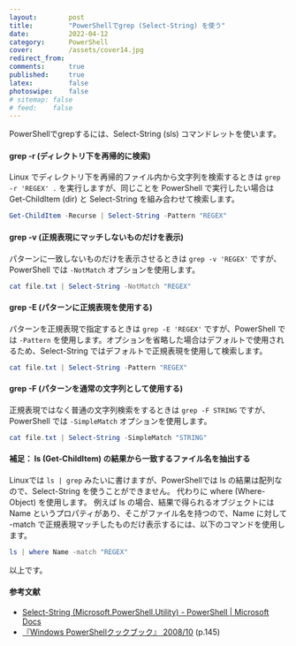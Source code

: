 ```yaml
---
layout:        post
title:         "PowerShellでgrep (Select-String) を使う"
date:          2022-04-12
category:      PowerShell
cover:         /assets/cover14.jpg
redirect_from:
comments:      true
published:     true
latex:         false
photoswipe:    false
# sitemap: false
# feed:    false
---
```


PowerShellでgrepするには、Select-String (sls) コマンドレットを使います。

#### grep -r (ディレクトリ下を再帰的に検索)
Linux でディレクトリ下を再帰的ファイル内から文字列を検索するときは `grep -r 'REGEX' .` を実行しますが、同じことを PowerShell で実行したい場合は Get-ChildItem (dir) と Select-String を組み合わせて検索します。

```ps1
Get-ChildItem -Recurse | Select-String -Pattern "REGEX"
```

#### grep -v (正規表現にマッチしないものだけを表示)
パターンに一致しないものだけを表示させるときは `grep -v 'REGEX'` ですが、PowerShell では `-NotMatch` オプションを使用します。
```ps1
cat file.txt | Select-String -NotMatch "REGEX"
```

#### grep -E (パターンに正規表現を使用する)
パターンを正規表現で指定するときは `grep -E 'REGEX'` ですが、PowerShell では `-Pattern` を使用します。オプションを省略した場合はデフォルトで使用されるため、Select-String ではデフォルトで正規表現を使用して検索します。
```ps1
cat file.txt | Select-String -Pattern "REGEX"
```

#### grep -F (パターンを通常の文字列として使用する)
正規表現ではなく普通の文字列検索をするときは `grep -F STRING` ですが、PowerShell では `-SimpleMatch` オプションを使用します。
```ps1
cat file.txt | Select-String -SimpleMatch "STRING"
```

#### 補足： ls (Get-ChildItem) の結果から一致するファイル名を抽出する
Linuxでは `ls | grep` みたいに書けますが、PowerShellでは ls の結果は配列なので、Select-String を使うことができません。
代わりに where (Where-Object) を使用します。
例えば ls の場合、結果で得られるオブジェクトには Name というプロパティがあり、そこがファイル名を持つので、Name に対して -match で正規表現マッチしたものだけ表示するには、以下のコマンドを使用します。
```ps1
ls | where Name -match "REGEX"
```

以上です。

#### 参考文献
- [Select-String (Microsoft.PowerShell.Utility) - PowerShell \| Microsoft Docs](https://docs.microsoft.com/ja-jp/powershell/module/Microsoft.PowerShell.Utility/Select-String?view=powershell-7.2)
- [『Windows PowerShellクックブック』 2008/10](https://amzn.to/3PkOtKf) (p.145)
